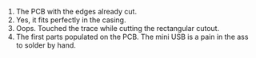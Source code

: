 1. The PCB with the edges already cut.
2. Yes, it fits perfectly in the casing.
3. Oops. Touched the trace while cutting the rectangular cutout.
4. The first parts populated on the PCB. The mini USB is a pain in the ass to solder by hand.